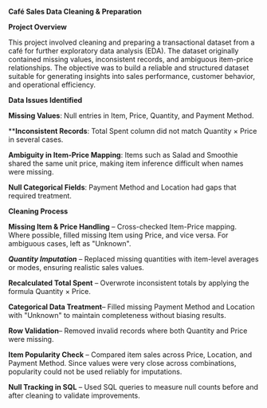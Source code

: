 **Café Sales Data Cleaning & Preparation**

**Project Overview**

This project involved cleaning and preparing a transactional dataset from a café for further exploratory data analysis (EDA). The dataset originally contained missing values, inconsistent records, and ambiguous item-price relationships. The objective was to build a reliable and structured dataset suitable for generating insights into sales performance, customer behavior, and operational efficiency.

**Data Issues Identified**

**Missing Values**: Null entries in Item, Price, Quantity, and Payment Method.

****Inconsistent Records**: Total Spent column did not match Quantity × Price in several cases.

****Ambiguity in Item-Price Mapping****: Items such as Salad and Smoothie shared the same unit price, making item inference difficult when names were missing.

****Null Categorical Fields****: Payment Method and Location had gaps that required treatment.

**Cleaning Process**

**Missing Item & Price Handling** – Cross-checked Item-Price mapping. Where possible, filled missing Item using Price, and vice versa. For ambiguous cases, left as "Unknown".

***Quantity Imputation*** – Replaced missing quantities with item-level averages or modes, ensuring realistic sales values.

**Recalculated Total Spent** – Overwrote inconsistent totals by applying the formula Quantity × Price.

**Categorical Data Treatment**– Filled missing Payment Method and Location with "Unknown" to maintain completeness without biasing results.

**Row Validation**– Removed invalid records where both Quantity and Price were missing.

**Item Popularity Check** – Compared item sales across Price, Location, and Payment Method. Since values were very close across combinations, popularity could not be used reliably for imputations.

**Null Tracking in SQL** – Used SQL queries to measure null counts before and after cleaning to validate improvements.


